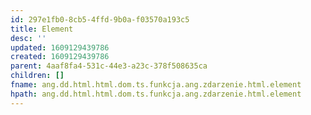 ```yaml
---
id: 297e1fb0-8cb5-4ffd-9b0a-f03570a193c5
title: Element
desc: ''
updated: 1609129439786
created: 1609129439786
parent: 4aaf8fa4-531c-44e3-a23c-378f508635ca
children: []
fname: ang.dd.html.html.dom.ts.funkcja.ang.zdarzenie.html.element
hpath: ang.dd.html.html.dom.ts.funkcja.ang.zdarzenie.html.element
---
```



